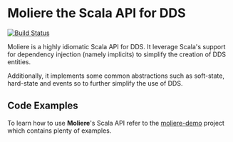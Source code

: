 # Moliere the Scala API for DDS

[![Build Status](https://travis-ci.org/nuvo-io/moliere.svg?branch=master)](https://travis-ci.org/nuvo-io/moliere)

Moliere is a highly idiomatic Scala API for DDS. It leverage Scala's support for dependency injection (namely implicits) to simplify the creation of DDS entities. 

Additionally, it implements some common abstractions such as soft-state, hard-state and events so to further simplify the use of DDS.

## Code Examples

To learn how to use **Moliere**'s Scala API refer to the [moliere-demo](https://github.com/nuvo-io/moliere-demo) project which contains plenty  of examples.